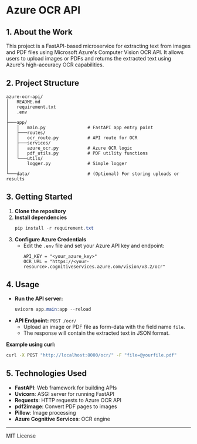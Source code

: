 # Azure OCR API

## 1. About the Work
This project is a FastAPI-based microservice for extracting text from images and PDF files using Microsoft Azure's Computer Vision OCR API. It allows users to upload images or PDFs and returns the extracted text using Azure's high-accuracy OCR capabilities.

## 2. Project Structure
```
azure-ocr-api/
│   README.md
│   requirement.txt
│   .env
│
├───app/
│   │   main.py                # FastAPI app entry point
│   ├───routes/
│   │   ocr_route.py           # API route for OCR
│   ├───services/
│   │   azure_ocr.py           # Azure OCR logic
│   │   pdf_utils.py           # PDF utility functions
│   └───utils/
│       logger.py              # Simple logger
│
└───data/                      # (Optional) For storing uploads or results
```

## 3. Getting Started
1. **Clone the repository**
2. **Install dependencies**
   ```powershell
   pip install -r requirement.txt
   ```
3. **Configure Azure Credentials**
   - Edit the `.env` file and set your Azure API key and endpoint:
     ```env
     API_KEY = "<your_azure_key>"
     OCR_URL = "https://<your-resource>.cognitiveservices.azure.com/vision/v3.2/ocr"
     ```

## 4. Usage
- **Run the API server:**
  ```powershell
  uvicorn app.main:app --reload
  ```
- **API Endpoint:** `POST /ocr/`
  - Upload an image or PDF file as form-data with the field name `file`.
  - The response will contain the extracted text in JSON format.

**Example using curl:**
```sh
curl -X POST "http://localhost:8000/ocr/" -F "file=@yourfile.pdf"
```

## 5. Technologies Used
- **FastAPI**: Web framework for building APIs
- **Uvicorn**: ASGI server for running FastAPI
- **Requests**: HTTP requests to Azure OCR API
- **pdf2image**: Convert PDF pages to images
- **Pillow**: Image processing
- **Azure Cognitive Services**: OCR engine

---
MIT License
